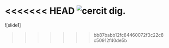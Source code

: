 <<<<<<< HEAD
![cercit dig.](https://https://github.com/Chetan3321/STM32-Projects-From-Basics/blob/main/STM32F103/Locker_allotment_project/Slide1.PNG?raw=true)
=======


![slide1]
>>>>>>> bb87babb12fc84460072f3c22c8c50912f40de5b
